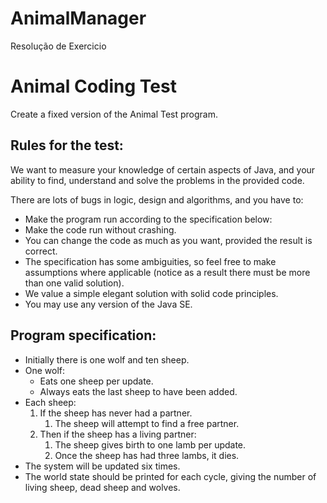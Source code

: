 # AnimalManager
Resolução de Exercicio

Animal Coding Test
==================

Create a fixed version of the Animal Test program.

Rules for the test:
-------------------
We want to measure your knowledge of certain aspects of Java, and your ability to find, understand and solve the problems in the provided code. 

There are lots of bugs in logic, design and algorithms, and you have to:

* Make the program run according to the specification below:
* Make the code run without crashing.
* You can change the code as much as you want, provided the result is correct. 
* The specification has some ambiguities, so feel free to make assumptions where applicable (notice as a result there must be more than one valid solution).
* We value a simple elegant solution with solid code principles.
* You may use any version of the Java SE.


Program specification:
----------------------
* Initially there is one wolf and ten sheep.
* One wolf:
    - Eats one sheep per update.
    - Always eats the last sheep to have been added.
* Each sheep:
    1. If the sheep has never had a partner.
         1. The sheep will attempt to find a free partner.
    2. Then if the sheep has a living partner:
        1. The sheep gives birth to one lamb per update.
        2. Once the sheep has had three lambs, it dies.
* The system will be updated six times.
* The world state should be printed for each cycle, giving the number of living sheep, dead sheep and wolves.
